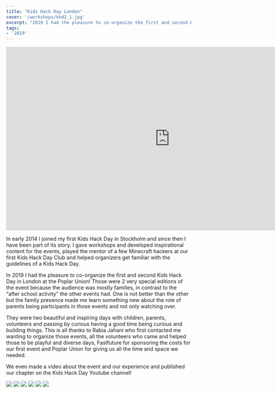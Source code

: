 ```yaml
---
title: "Kids Hack Day London"
cover: '/workshops/khd2_1.jpg'
excerpt: "2019 I had the pleasure to co-organize the first and second Kids Hack Day in London. They were two beautiful and inspiring days with children, parents, volunteers and passing by curious having a good time being curious and building things."
tags:
- '2019'
---
```

<iframe width="890" height="500" src="https://www.youtube-nocookie.com/embed/aYqIuhzOemI" frameborder="0" allow="accelerometer; autoplay; encrypted-media; gyroscope; picture-in-picture" allowfullscreen></iframe>

In early 2014 I joined my first Kids Hack Day in Stockholm and since then I have been part of its story. I gave workshops and developed inspirational content for the events, played the mentor of a few Minecraft hackers at our first Kids Hack Day Club and helped organizers get familiar with the guidelines of a Kids Hack Day.

In 2019 I had the pleasure to co-organize the first and second Kids Hack Day in London at the Poplar Union! Those were 2 very special editions of the event because the audience was mostly families, in contrast to the “after school activity” the other events had. One is not better than the other but the family presence made me learn something new about the role of parents being participants in those events and not only watching over.

They were two beautiful and inspiring days with children, parents, volunteers and passing by curious having a good time being curious and building things. This is all thanks to Rabia Jahani who first contacted me wanting to organize those events, all the volunteers who came and helped those to be playful and diverse days, Fastfuture for sponsoring the costs for our first event and Poplar Union for giving us all the time and space we needed.

We even made a video about the event and our experience and published our chapter on the Kids Hack Day Youtube channel!

![](/workshops/khd1.jpg)
![](/workshops/khd2_0.jpg)
![](/workshops/khd2_1.jpg)
![](/workshops/khd2_3.jpg)
![](/workshops/khd2_4.jpg)
![](/workshops/khd2_5.jpg)
